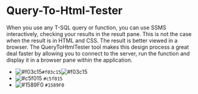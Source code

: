 # Query-To-Html-Tester
When you use any T-SQL query or function, you can use SSMS interactively, checking your results in the result pane. This is not the case when the result is in HTML and CSS. The result is better viewed in a browser. The QueryToHtmlTester tool makes this design process a great deal faster by allowing you to connect to the server, run the function and display it in a browser pane within the application. 

-  ![#f03c15](https://placehold.it/15/f03c15/000000?text=+)`#f03c15`![#f03c15](https://placehold.it/15/f03c15/000000?text=+)
- ![#c5f015](https://placehold.it/15/c5f015/000000?text=+) `#c5f015`
- ![#1589F0](https://placehold.it/15/1589F0/000000?text=+) `#1589F0`
